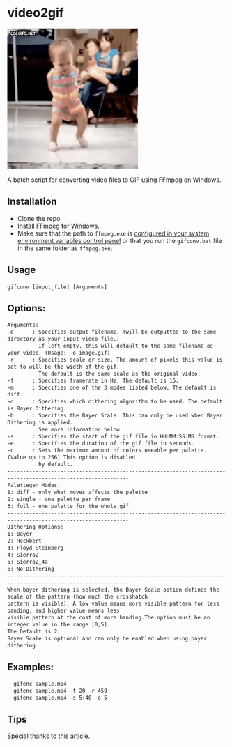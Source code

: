 # video2gif

![sample gif file generated](sample.gif)

A batch script for converting video files to GIF using FFmpeg on Windows.

## Installation
* Clone the repo
* Install [FFmpeg](https://www.ffmpeg.org/download.html#build-windows) for Windows.
* Make sure that the path to `ffmpeg.exe` is [configured in your system environment variables control panel](https://www.wikihow.com/Install-FFmpeg-on-Windows) or that you run the `gifconv.bat` file in the same folder as `ffmpeg.exe`.

## Usage
```
gifconv [input_file] [Arguments]
```
## Options:
```
Arguments:
-o      : Specifies output filename. (will be outputted to the same directory as your input video file.)
          If left empty, this will default to the same filename as your video. (Usage: -o image.gif)
-r      : Specifies scale or size. The amount of pixels this value is set to will be the width of the gif.
          The default is the same scale as the original video.
-f      : Specifies framerate in Hz. The default is 15.
-m      : Specifies one of the 3 modes listed below. The default is diff.
-d      : Specifies which dithering algorithm to be used. The default is Bayer Dithering.
-b      : Specifies the Bayer Scale. This can only be used when Bayer Dithering is applied.
          See more information below.
-s      : Specifies the start of the gif file in HH:MM:SS.MS format.
-e      : Specifies the duration of the gif file in seconds.
-c      : Sets the maximum amount of colors useable per palette. (Value up to 256) This option is disabled
          by default.
-------------------------------------------------------------------------------------------------------------
Palettegen Modes:
1: diff - only what moves affects the palette
2: single - one palette per frame
3: full - one palette for the whole gif
-------------------------------------------------------------------------------------------------------------
Dithering Options:
1: Bayer
2: Heckbert
3: Floyd Steinberg
4: Sierra2
5: Sierra2_4a
6: No Dithering
-------------------------------------------------------------------------------------------------------------
When bayer dithering is selected, the Bayer Scale option defines the scale of the pattern (how much the crosshatch 
pattern is visible). A low value means more visible pattern for less banding, and higher value means less 
visible pattern at the cost of more banding.The option must be an integer value in the range [0,5]. 
The Default is 2.
Bayer Scale is optional and can only be enabled when using bayer dithering
```

## Examples:
```
  gifenc sample.mp4
  gifenc sample.mp4 -f 20 -r 450
  gifenc sample.mp4 -s 5:40 -e 5

```

## Tips
Special thanks to [this article](http://blog.pkh.me/p/21-high-quality-gif-with-ffmpeg.html).
